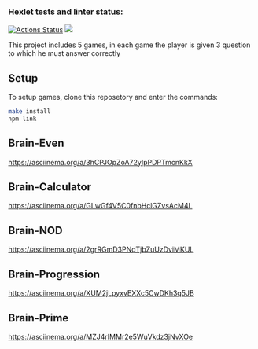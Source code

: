 ### Hexlet tests and linter status:
[![Actions Status](https://github.com/Elena171159/frontend-project-lvl1/workflows/hexlet-check/badge.svg)](https://github.com/Elena171159/frontend-project-lvl1/actions)
<a href="https://codeclimate.com/github/Elena171159/frontend-project-lvl1/maintainability"><img src="https://api.codeclimate.com/v1/badges/eee7087d1b186138b99a/maintainability" /></a>

This project includes 5 games, in each game the player is given 3 question to which he must answer correctly
 ##  Setup
 To setup games, clone this reposetory and enter the commands:
 ```sh
 make install
 npm link
 ```

  ## Brain-Even
https://asciinema.org/a/3hCPJOpZoA72yIpPDPTmcnKkX

## Brain-Calculator
https://asciinema.org/a/GLwGf4V5C0fnbHclGZvsAcM4L

## Brain-NOD
 https://asciinema.org/a/2grRGmD3PNdTjbZuUzDviMKUL

 ## Brain-Progression
 https://asciinema.org/a/XUM2jLpyxvEXXc5CwDKh3q5JB

 ## Brain-Prime
 https://asciinema.org/a/MZJ4rIMMr2e5WuVkdz3jNvXOe
